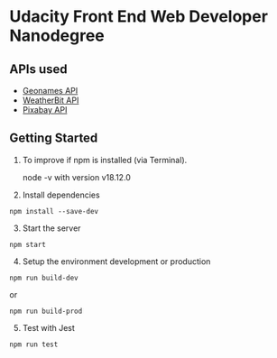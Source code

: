 # Udacity Front End Web Developer Nanodegree

## APIs used

- [Geonames API](http://www.geonames.org/export/web-services.html)
- [WeatherBit API](https://www.weatherbit.io/)
- [Pixabay API](https://pixabay.com/api/docs/)

## Getting Started

1. To improve if npm is installed (via Terminal).

   node -v with version v18.12.0

2. Install dependencies

```
npm install --save-dev
```

3. Start the server

```
npm start
```

4. Setup the environment development or production

```
npm run build-dev
```

or

```
npm run build-prod
```

5. Test with Jest

```
npm run test
```
